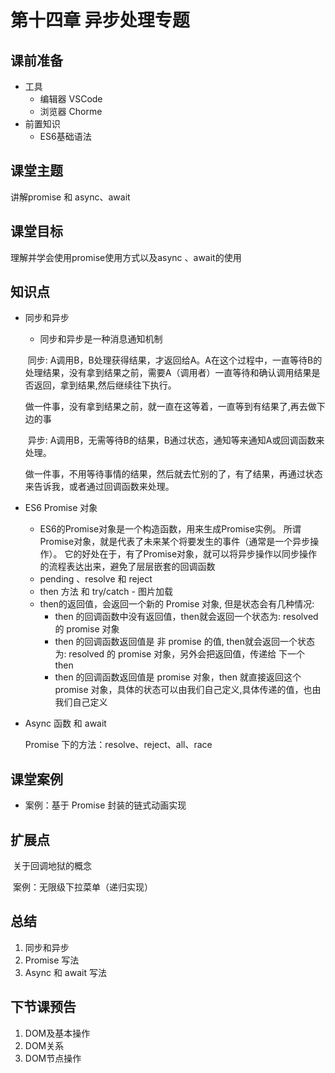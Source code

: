 # 第十四章 异步处理专题



## 课前准备

- 工具
  - 编辑器 VSCode
  - 浏览器 Chorme
- 前置知识
  - ES6基础语法

## 课堂主题

讲解promise 和 async、await

## 课堂目标

理解并学会使用promise使用方式以及async 、await的使用

## 知识点

- 同步和异步
  
  -  同步和异步是一种消息通知机制
  
    ​    同步: A调用B，B处理获得结果，才返回给A。A在这个过程中，一直等待B的处理结果，没有拿到结果之前，需要A（调用者）一直等待和确认调用结果是否返回，拿到结果,然后继续往下执行。
  
    ​        做一件事，没有拿到结果之前，就一直在这等着，一直等到有结果了,再去做下边的事
  
    ​    异步: A调用B，无需等待B的结果，B通过状态，通知等来通知A或回调函数来处理。
  
    ​        做一件事，不用等待事情的结果，然后就去忙别的了，有了结果，再通过状态来告诉我，或者通过回调函数来处理。
  
- ES6  Promise 对象
  
  - ES6的Promise对象是一个构造函数，用来生成Promise实例。
    所谓Promise对象，就是代表了未来某个将要发生的事件（通常是一个异步操作）。
    它的好处在于，有了Promise对象，就可以将异步操作以同步操作的流程表达出来，避免了层层嵌套的回调函数
  - pending 、resolve 和 reject  
  - then 方法 和 try/catch - 图片加载
  - then的返回值，会返回一个新的 Promise 对象, 但是状态会有几种情况:
    - then 的回调函数中没有返回值，then就会返回一个状态为: resolved 的 promise 对象
    - then 的回调函数返回值是 非 promise 的值, then就会返回一个状态为: resolved 的 promise 对象，另外会把返回值，传递给 下一个 then
    - then 的回调函数返回值是 promise 对象，then 就直接返回这个  promise 对象，具体的状态可以由我们自己定义,具体传递的值，也由我们自己定义
  
- Async 函数 和 await 

   Promise 下的方法：resolve、reject、all、race

## 课堂案例

- 案例：基于 Promise 封装的链式动画实现

## 扩展点

​	关于回调地狱的概念

​	案例：无限级下拉菜单（递归实现）

## 总结

1. 同步和异步
2. Promise 写法
3. Async 和 await 写法



## 下节课预告

1. DOM及基本操作
2. DOM关系
3. DOM节点操作





